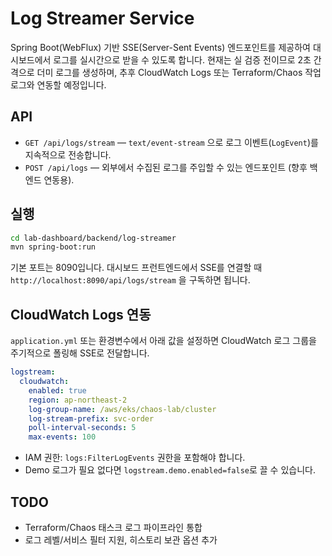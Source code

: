# Log Streamer Service

Spring Boot(WebFlux) 기반 SSE(Server-Sent Events) 엔드포인트를 제공하여 대시보드에서 로그를 실시간으로 받을 수 있도록 합니다. 현재는 실 검증 전이므로 2초 간격으로 더미 로그를 생성하며, 추후 CloudWatch Logs 또는 Terraform/Chaos 작업 로그와 연동할 예정입니다.

## API
- `GET /api/logs/stream` — `text/event-stream` 으로 로그 이벤트(`LogEvent`)를 지속적으로 전송합니다.
- `POST /api/logs` — 외부에서 수집된 로그를 주입할 수 있는 엔드포인트 (향후 백엔드 연동용).

## 실행
```bash
cd lab-dashboard/backend/log-streamer
mvn spring-boot:run
```

기본 포트는 8090입니다. 대시보드 프런트엔드에서 SSE를 연결할 때 `http://localhost:8090/api/logs/stream` 을 구독하면 됩니다.

## CloudWatch Logs 연동
`application.yml` 또는 환경변수에서 아래 값을 설정하면 CloudWatch 로그 그룹을 주기적으로 폴링해 SSE로 전달합니다.

```yaml
logstream:
  cloudwatch:
    enabled: true
    region: ap-northeast-2
    log-group-name: /aws/eks/chaos-lab/cluster
    log-stream-prefix: svc-order
    poll-interval-seconds: 5
    max-events: 100
```

* IAM 권한: `logs:FilterLogEvents` 권한을 포함해야 합니다.
* Demo 로그가 필요 없다면 `logstream.demo.enabled=false`로 끌 수 있습니다.

## TODO
- Terraform/Chaos 태스크 로그 파이프라인 통합
- 로그 레벨/서비스 필터 지원, 히스토리 보관 옵션 추가

